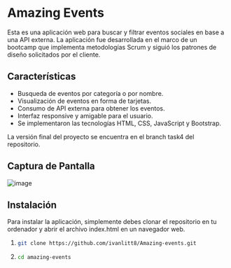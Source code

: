 # Amazing Events
Esta es una aplicación web para buscar y filtrar eventos sociales en base a una API externa. La aplicación fue desarrollada en el marco de un bootcamp que implementa metodologías Scrum y siguió los patrones de diseño solicitados por el cliente.

## Características
* Busqueda de eventos por categoría o por nombre.
* Visualización de eventos en forma de tarjetas.
* Consumo de API externa para obtener los eventos.
* Interfaz responsive y amigable para el usuario.
* Se implementaron las tecnologías HTML, CSS, JavaScript y Bootstrap.

La versión final del proyecto se encuentra en el branch task4 del repositorio.

## Captura de Pantalla

![image](https://user-images.githubusercontent.com/70293887/230803388-e2929e1e-bc22-42b3-9933-8eca6571636e.png)

## Instalación
Para instalar la aplicación, simplemente debes clonar el repositorio en tu ordenador y abrir el archivo index.html en un navegador web.

1. 
    ```sh
    git clone https://github.com/ivanlitt8/Amazing-events.git
2.
    ```sh
    cd amazing-events



